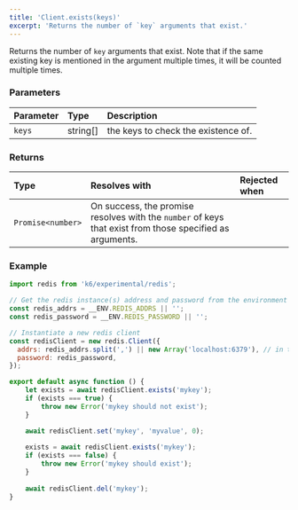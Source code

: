 ```yaml
---
title: 'Client.exists(keys)'
excerpt: 'Returns the number of `key` arguments that exist.'
---
```


Returns the number of `key` arguments that exist. Note that if the same existing key is mentioned in the argument multiple times, it will be counted multiple times.

### Parameters

| Parameter | Type     | Description                         |
| :-------- | :------- | :---------------------------------- |
| `keys`    | string[] | the keys to check the existence of. |


### Returns

| Type              | Resolves with                                                                                            | Rejected when |
| :---------------- | :------------------------------------------------------------------------------------------------------- | :------------ |
| `Promise<number>` | On success, the promise resolves with the `number` of keys that exist from those specified as arguments. |               |

### Example

<CodeGroup labels={[]}>

```javascript
import redis from 'k6/experimental/redis';

// Get the redis instance(s) address and password from the environment
const redis_addrs = __ENV.REDIS_ADDRS || '';
const redis_password = __ENV.REDIS_PASSWORD || '';

// Instantiate a new redis client
const redisClient = new redis.Client({
  addrs: redis_addrs.split(',') || new Array('localhost:6379'), // in the form of 'host:port', separated by commas
  password: redis_password,
});

export default async function () {
    let exists = await redisClient.exists('mykey');
    if (exists === true) {
        throw new Error('mykey should not exist');
    }

    await redisClient.set('mykey', 'myvalue', 0);
    
    exists = await redisClient.exists('mykey');
    if (exists === false) {
        throw new Error('mykey should exist');
    }
    
    await redisClient.del('mykey');
}
```

</CodeGroup>